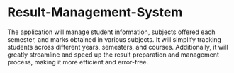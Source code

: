 # Result-Management-System
The application will manage student information, subjects offered each semester, and marks obtained in various subjects. It will simplify tracking students across different years, semesters, and courses. Additionally, it will greatly streamline and speed up the result preparation and management process, making it more efficient and error-free.
